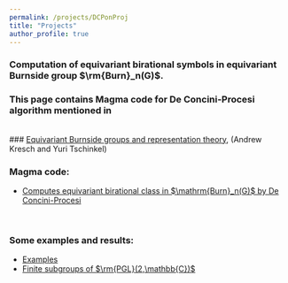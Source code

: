 ```yaml
---
permalink: /projects/DCPonProj
title: "Projects"
author_profile: true
---
```


### Computation of equivariant birational symbols in equivariant Burnside group $\rm{Burn}_n(G)$.

### This page contains Magma code for De Concini-Procesi algorithm mentioned in
<br>
### <a href="https://www.math.nyu.edu/~tschinke/papers/yuri/21reptheory/reptheory.pdf">Equivariant Burnside groups and representation theory</a>, (Andrew Kresch and Yuri Tschinkel)

<br>


### Magma code:

<ul>
<li><a href="http://kaiqi-yang1994.github.io/files/DCPonProj/DCPonProj.txt">Computes equivariant birational class in $\mathrm{Burn}_n(G)$ by De Concini-Procesi</a></li>
</ul>

<br>

### Some examples and results:
<ul>
<li><a href="http://kaiqi-yang1994.github.io/projects/DCPonProj/examples">Examples</a></li>
<li><a href="http://kaiqi-yang1994.github.io/projects/DCPonProj/ProjLinGrpDim2">Finite subgroups of $\rm{PGL}(2,\mathbb{C})$</a></li>
</ul>


